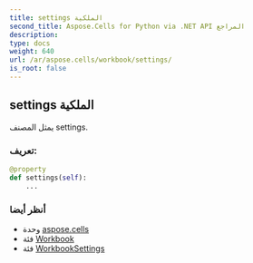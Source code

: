 ```yaml
---
title: settings الملكية
second_title: Aspose.Cells for Python via .NET API المراجع
description:
type: docs
weight: 640
url: /ar/aspose.cells/workbook/settings/
is_root: false
---
```

##  settings الملكية

يمثل المصنف settings.
###  تعريف:
```python
@property
def settings(self):
    ...
```

###  أنظر أيضا
* وحدة [aspose.cells](../../)
* فئة [Workbook](/cells/python-net/ar/aspose.cells/workbook)
* فئة [WorkbookSettings](/cells/python-net/ar/aspose.cells/workbooksettings)
